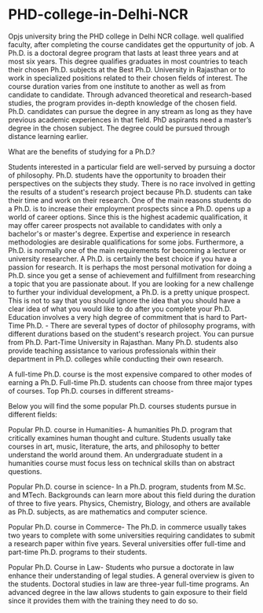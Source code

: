 # PHD-college-in-Delhi-NCR
Opjs university bring the PHD college in Delhi NCR collage. well qualified faculty, after completing the course candidates get the oppurtunity of job.
A Ph.D. is a doctoral degree program that lasts at least three years and at most six years. This degree qualifies graduates in most countries to teach their chosen Ph.D. subjects at the Best Ph.D. University in Rajasthan or to work in specialized positions related to their chosen fields of interest. The course duration varies from one institute to another as well as from candidate to candidate. Through advanced theoretical and research-based studies, the program provides in-depth knowledge of the chosen field. 
Ph.D. candidates can pursue the degree in any stream as long as they have previous academic experiences in that field. PhD aspirants need a master’s degree in the chosen subject. The degree could be pursued through distance learning earlier.
 
What are the benefits of studying for a Ph.D.?
 
Students interested in a particular field are well-served by pursuing a doctor of philosophy. Ph.D. students have the opportunity to broaden their perspectives on the subjects they study. There is no race involved in getting the results of a student's research project because Ph.D. students can take their time and work on their research. 
One of the main reasons students do a Ph.D. is to increase their employment prospects since a Ph.D. opens up a world of career options. Since this is the highest academic qualification, it may offer career prospects not available to candidates with only a bachelor's or master's degree. Expertise and experience in research methodologies are desirable qualifications for some jobs. Furthermore, a Ph.D. is normally one of the main requirements for becoming a lecturer or university researcher.
A Ph.D. is certainly the best choice if you have a passion for research. It is perhaps the most personal motivation for doing a Ph.D. since you get a sense of achievement and fulfillment from researching a topic that you are passionate about. If you are looking for a new challenge to further your individual development, a Ph.D. is a pretty unique prospect. This is not to say that you should ignore the idea that you should have a clear idea of what you would like to do after you complete your Ph.D. Education involves a very high degree of commitment that is hard to 
Part-Time Ph.D. - There are several types of doctor of philosophy programs, with different durations based on the student's research project. You can pursue from Ph.D. Part-Time University in Rajasthan. Many Ph.D. students also provide teaching assistance to various professionals within their department in Ph.D. colleges while conducting their own research. 

A full-time Ph.D. course is the most expensive compared to other modes of earning a Ph.D. Full-time Ph.D. students can choose from three major types of courses. 
Top Ph.D. courses in different streams-

Below you will find the some popular Ph.D. courses students pursue in different fields: 
 
Popular Ph.D. course in Humanities-
A humanities Ph.D. program that critically examines human thought and culture. Students usually take courses in art, music, literature, the arts, and philosophy to better understand the world around them. An undergraduate student in a humanities course must focus less on technical skills than on abstract questions. 
 
Popular Ph.D. course in science-
In a Ph.D. program, students from M.Sc. and MTech. Backgrounds can learn more about this field during the duration of three to five years. Physics, Chemistry, Biology, and others are available as Ph.D. subjects, as are mathematics and computer science.
 
Popular Ph.D. course in Commerce- 
The Ph.D. in commerce usually takes two years to complete with some universities requiring candidates to submit a research paper within five years. Several universities offer full-time and part-time Ph.D. programs to their students.
 
Popular Ph.D. Course in Law-
Students who pursue a doctorate in law enhance their understanding of legal studies. A general overview is given to the students. 
Doctoral studies in law are three-year full-time programs. An advanced degree in the law allows students to gain exposure to their field since it provides them with the training they need to do so.
 

